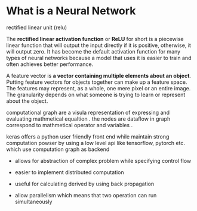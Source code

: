 # What is a Neural Network



rectified linear unit (relu)

The **rectified linear activation function** or **ReLU** for short is a piecewise linear function that will output the input 
directly if it is positive, otherwise, it will output zero. It has 
become the default activation function for many types of neural networks
 because a model that uses it is easier to train and often achieves 
better performance.



A feature vector is **a vector containing multiple elements about an object**.
 Putting feature vectors for objects together can make up a feature 
space. The features may represent, as a whole, one mere pixel or an 
entire image. The granularity depends on what someone is trying to learn
 or represent about the object.





computational graph  are a visula representation of expressing  and evaluating mathmetical equaltion . the  nodes are dataflow in graph correspond to mathmetical operator and variables .



keras  offers a python user friendly front end while maintain strong  computation powser by using  a low level api like tensorflow, pytorch etc. which use computation graph as backend 



- allows for abstraction of complex problem while specifying control flow 

- easier to implement distributed computation 

- useful for calculating derived by using back propagation

- allow parallelism which means that two operation can run simultaneously
